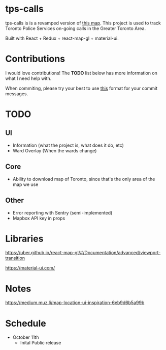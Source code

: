 # tps-calls

tps-calls is is a revamped version of [this map](http://c4s.torontopolice.on.ca/). This project is used to track Toronto Police Services on-going calls in the Greater Toronto Area.

Built with React + Redux + react-map-gl + material-ui.

# Contributions

I would love contributions! The **TODO** list below has more information on what I need help with.

When commiting, please try your best to use [this](http://karma-runner.github.io/2.0/dev/git-commit-msg.html) format for your commit messages.

# TODO

## UI

- Information (what the project is, what does it do, etc)
- Ward Overlay (When the wards change)

## Core

- Ability to download map of Toronto, since that's the only area of the map we use

## Other

- Error reporting with Sentry (semi-implemented)
- Mapbox API key in props

# Libraries

https://uber.github.io/react-map-gl/#/Documentation/advanced/viewport-transition

https://material-ui.com/

# Notes

https://medium.muz.li/map-location-ui-inspiration-6eb9d6b5a99b

# Schedule

- October 11th
  - Inital Public release
